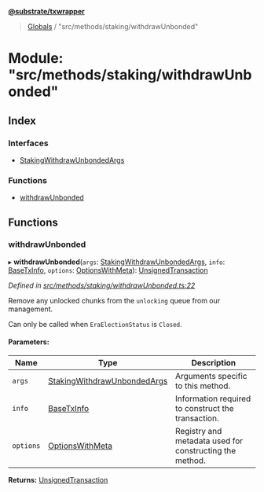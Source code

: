 **[@substrate/txwrapper](../README.md)**

> [Globals](../globals.md) / "src/methods/staking/withdrawUnbonded"

# Module: "src/methods/staking/withdrawUnbonded"

## Index

### Interfaces

* [StakingWithdrawUnbondedArgs](../interfaces/_src_methods_staking_withdrawunbonded_.stakingwithdrawunbondedargs.md)

### Functions

* [withdrawUnbonded](_src_methods_staking_withdrawunbonded_.md#withdrawunbonded)

## Functions

### withdrawUnbonded

▸ **withdrawUnbonded**(`args`: [StakingWithdrawUnbondedArgs](../interfaces/_src_methods_staking_withdrawunbonded_.stakingwithdrawunbondedargs.md), `info`: [BaseTxInfo](../interfaces/_src_util_types_.basetxinfo.md), `options`: [OptionsWithMeta](../interfaces/_src_util_types_.optionswithmeta.md)): [UnsignedTransaction](../interfaces/_src_util_types_.unsignedtransaction.md)

*Defined in [src/methods/staking/withdrawUnbonded.ts:22](https://github.com/paritytech/txwrapper/blob/96fc986/src/methods/staking/withdrawUnbonded.ts#L22)*

Remove any unlocked chunks from the `unlocking` queue from our management.

Can only be called when `EraElectionStatus` is `Closed`.

#### Parameters:

Name | Type | Description |
------ | ------ | ------ |
`args` | [StakingWithdrawUnbondedArgs](../interfaces/_src_methods_staking_withdrawunbonded_.stakingwithdrawunbondedargs.md) | Arguments specific to this method. |
`info` | [BaseTxInfo](../interfaces/_src_util_types_.basetxinfo.md) | Information required to construct the transaction. |
`options` | [OptionsWithMeta](../interfaces/_src_util_types_.optionswithmeta.md) | Registry and metadata used for constructing the method.  |

**Returns:** [UnsignedTransaction](../interfaces/_src_util_types_.unsignedtransaction.md)
